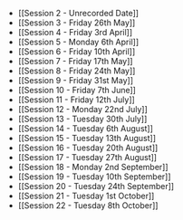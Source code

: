 - [[Session 2 - Unrecorded Date]]
- [[Session 3 - Friday 26th May]]
- [[Session 4 - Friday 3rd April]]
- [[Session 5 - Monday 6th April]]
- [[Session 6 - Friday 10th April]]
- [[Session 7 - Friday 17th May]]
- [[Session 8 - Friday 24th May]]
- [[Session 9 - Friday 31st May]]
- [[Session 10 - Friday 7th June]]
- [[Session 11 - Friday 12th July]]
- [[Session 12 - Monday 22nd July]]
- [[Session 13 - Tuesday 30th July]]
- [[Session 14 - Tuesday 6th August]]
- [[Session 15 - Tuesday 13th August]]
- [[Session 16 - Tuesday 20th August]]
- [[Session 17 - Tuesday 27th August]]
- [[Session 18 - Monday 2nd September]]
- [[Session 19 - Tuesday 10th September]]
- [[Session 20 - Tuesday 24th September]]
- [[Session 21 - Tuesday 1st October]]
- [[Session 22 - Tuesday 8th October]]
